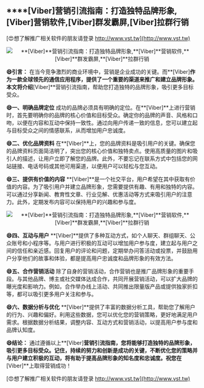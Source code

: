 ## ****[Viber]**营销引流指南：打造独特品牌形象,**[Viber]**营销软件,**[Viber]**群发霸屏,**[Viber]**拉群行销**

[😍想了解推广相关软件的朋友请登录 http://www.vst.tw](http://www.vst.tw)

 <center><img src="https://vst.tw/MP4/tuiguang/png/0.png" alt="**[Viber]**营销引流指南：打造独特品牌形象,**[Viber]**营销软件,**[Viber]**群发霸屏,**[Viber]**拉群行销"></center>

**😄引言：**
在当今竞争激烈的商业环境中，营销是企业成功的关键。而**[Viber]**作为一款全球领先的通信应用程序，提供了一个重要的渠道来推广和建立品牌形象。本文将介绍**[Viber]**营销引流指南，帮助您打造独特的品牌形象，吸引更多目标受众。

**😄一、明确品牌定位**
成功的品牌必须具有明确的定位。在**[Viber]**上进行营销时，首先要明确你的品牌的核心价值和目标受众。确定你的品牌的声音、风格和口吻，以便在内容和互动中保持一致性。通过向用户传递一致的信息，您可以建立起与目标受众之间的情感联系，从而增加用户忠诚度。

**😄二、优化品牌资料**
在**[Viber]**上，您的品牌资料是吸引用户的关键。确保您的品牌资料页面简洁明了，突出您的核心价值和独特卖点。使用高质量的图片和吸引人的描述，让用户立即了解您的品牌。此外，不要忘记在联系方式中包括您的网站链接、电话号码或其他可用渠道，以便用户可以轻松与您互动。

**😄三、提供有价值的内容**
**[Viber]**是一个社交平台，用户希望在其中获取有价值的内容。为了吸引用户并建立品牌形象，您需要提供有趣、有用和独特的内容。可以通过分享新闻、教育性文章、行业见解、优惠活动等方式来吸引用户的注意力。此外，定期发布内容可以保持用户的兴趣和参与度。

 <center><img src="https://vst.tw/MP4/tuiguang/png/7.png" alt="**[Viber]**营销引流指南：打造独特品牌形象,**[Viber]**营销软件,**[Viber]**群发霸屏,**[Viber]**拉群行销"></center>

**😄四、互动与用户**
**[Viber]**提供了多种互动方式，如个人聊天、群组聊天、公众账号和小程序等。与用户进行积极的互动可以增加用户参与度，建立起与用户之间的信任和亲近感。回复用户的评论和问题，定期举办问答活动或投票，并鼓励用户分享他们的故事和体验，都是提高用户忠诚度和品牌形象的有效方法。

**😄五、合作营销活动**
除了自身的营销活动，合作营销也是推广品牌形象的重要手段。与其他品牌、博主或社交媒体达成合作，共同开展营销活动，可以扩大品牌的曝光度和影响力。例如，合作举办线上活动、共同推出限量版产品或提供独家折扣等，都可以吸引更多用户关注和参与。

**😄六、数据分析与优化**
**[Viber]**提供了丰富的数据分析工具，帮助您了解用户的行为、兴趣和偏好。利用这些数据，您可以优化您的营销策略，更好地满足用户需求。根据数据分析结果，调整内容、互动方式和营销活动，以提高用户参与度和品牌认知度。

**😄结论：**
通过遵循以上**[Viber]**营销引流指南，您将能够打造独特的品牌形象，吸引更多目标受众。记住，持续的努力和创新是成功的关键，不断优化您的策略并与用户建立积极的互动，将有助于提高品牌形象的知名度和忠诚度。祝您在**[Viber]**上取得营销成功！

[😍想了解推广相关软件的朋友请登录 http://www.vst.tw](http://www.vst.tw)




